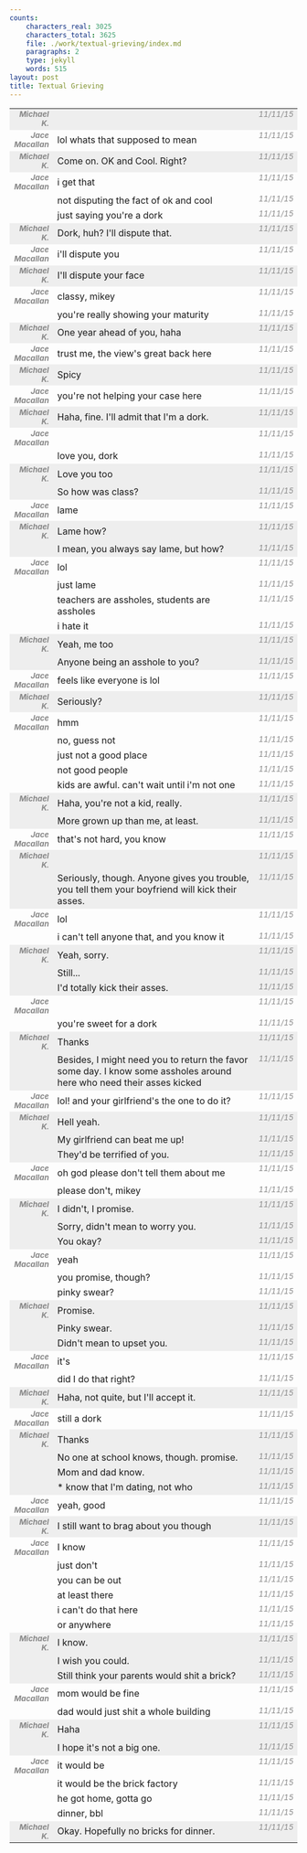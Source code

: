 ```yaml
---
counts:
    characters_real: 3025
    characters_total: 3625
    file: ./work/textual-grieving/index.md
    paragraphs: 2
    type: jekyll
    words: 515
layout: post
title: Textual Grieving
---
```


<style>
table.chat {
    width: 100%;
}
table.chat tr, table.chat tr:nth-of-type(odd) {
    background-color: transparent!important;
}
table.chat tr.message-mk {
    background-color: #eee!important;
}
body.inverse table.chat tr.message-MK {
    background-color: #333!important;
}
table.chat tr td {
    border: none;
}
table.chat tr td:first-of-type {
    width: 15%;
    text-align: right;
    vertical-align: top;
    font-style: italic;
    font-weight: bolder;
    font-size: 10pt;
    color: #888;
}
table.chat tr td:last-of-type {
    width: 10%;
    text-align: left;
    vertical-align: top;
    font-style: italic;
    font-size: 10pt;
    color: #888;
}
</style>
<link href="https://afeld.github.io/emoji-css/emoji.css" rel="stylesheet">

<table class="chat">
<tr class="message-mk"><td>Michael K.</td><td><i class="em em-ok"></i><i class="em em-cool"></i></td><td>11/11/15</td></tr>
<tr class="message-jm"><td>Jace Macallan</td><td>lol whats that supposed to mean</td><td>11/11/15</td></tr>
<tr class="message-mk"><td>Michael K.</td><td>Come on. OK and Cool. Right?</td><td>11/11/15</td></tr>
<tr class="message-jm"><td>Jace Macallan</td><td>i get that</td><td>11/11/15</td></tr>
<tr class="message-jm"><td></td><td>not disputing the fact of ok and cool</td><td>11/11/15</td></tr>
<tr class="message-jm"><td></td><td>just saying you're a dork</td><td>11/11/15</td></tr>
<tr class="message-mk"><td>Michael K.</td><td>Dork, huh? I'll dispute that.</td><td>11/11/15</td></tr>
<tr class="message-jm"><td>Jace Macallan</td><td>i'll dispute you</td><td>11/11/15</td></tr>
<tr class="message-mk"><td>Michael K.</td><td>I'll dispute your face</td><td>11/11/15</td></tr>
<tr class="message-jm"><td>Jace Macallan</td><td>classy, mikey</td><td>11/11/15</td></tr>
<tr class="message-jm"><td></td><td>you're really showing your maturity</td><td>11/11/15</td></tr>
<tr class="message-mk"><td>Michael K.</td><td>One year ahead of you, haha <i class="em em-laughing"></i></td><td>11/11/15</td></tr>
<tr class="message-jm"><td>Jace Macallan</td><td>trust me, the view's great back here</td><td>11/11/15</td></tr>
<tr class="message-mk"><td>Michael K.</td><td>Spicy <i class="em em-wink"></i></td><td>11/11/15</td></tr>
<tr class="message-jm"><td>Jace Macallan</td><td>you're not helping your case here</td><td>11/11/15</td></tr>
<tr class="message-mk"><td>Michael K.</td><td>Haha, fine. I'll admit that I'm a dork.</td><td>11/11/15</td></tr>
<tr class="message-jm"><td>Jace Macallan</td><td><i class="em em-smile"></i></td><td>11/11/15</td></tr>
<tr class="message-jm"><td></td><td>love you, dork</td><td>11/11/15</td></tr>
<tr class="message-mk"><td>Michael K.</td><td>Love you too <i class="em em-kissing_smiling_eyes"></i></td><td>11/11/15</td></tr>
<tr class="message-mk"><td></td><td>So how was class?</td><td>11/11/15</td></tr>
<tr class="message-jm"><td>Jace Macallan</td><td>lame</td><td>11/11/15</td></tr>
<tr class="message-mk"><td>Michael K.</td><td>Lame how?</td><td>11/11/15</td></tr>
<tr class="message-mk"><td></td><td>I mean, you always say lame, but how?</td><td>11/11/15</td></tr>
<tr class="message-jm"><td>Jace Macallan</td><td>lol</td><td>11/11/15</td></tr>
<tr class="message-jm"><td></td><td>just lame</td><td>11/11/15</td></tr>
<tr class="message-jm"><td></td><td>teachers are assholes, students are assholes</td><td>11/11/15</td></tr>
<tr class="message-jm"><td></td><td>i hate it</td><td>11/11/15</td></tr>
<tr class="message-mk"><td>Michael K.</td><td>Yeah, me too</td><td>11/11/15</td></tr>
<tr class="message-mk"><td></td><td>Anyone being an asshole to you?</td><td>11/11/15</td></tr>
<tr class="message-jm"><td>Jace Macallan</td><td>feels like everyone is lol</td><td>11/11/15</td></tr>
<tr class="message-mk"><td>Michael K.</td><td>Seriously?</td><td>11/11/15</td></tr>
<tr class="message-jm"><td>Jace Macallan</td><td>hmm</td><td>11/11/15</td></tr>
<tr class="message-jm"><td></td><td>no, guess not</td><td>11/11/15</td></tr>
<tr class="message-jm"><td></td><td>just not a good place</td><td>11/11/15</td></tr>
<tr class="message-jm"><td></td><td>not good people</td><td>11/11/15</td></tr>
<tr class="message-jm"><td></td><td>kids are awful. can't wait until i'm not one</td><td>11/11/15</td></tr>
<tr class="message-mk"><td>Michael K.</td><td>Haha, you're not a kid, really.</td><td>11/11/15</td></tr>
<tr class="message-mk"><td></td><td>More grown up than me, at least.</td><td>11/11/15</td></tr>
<tr class="message-jm"><td>Jace Macallan</td><td>that's not hard, you know</td><td>11/11/15</td></tr>
<tr class="message-mk"><td>Michael K.</td><td><i class="em em-stuck_out_tongue_closed_eyes"></i></td><td>11/11/15</td></tr>
<tr class="message-mk"><td></td><td>Seriously, though. Anyone gives you trouble, you tell them your boyfriend will kick their asses.</td><td>11/11/15</td></tr>
<tr class="message-jm"><td>Jace Macallan</td><td>lol</td><td>11/11/15</td></tr>
<tr class="message-jm"><td></td><td>i can't tell anyone that, and you know it</td><td>11/11/15</td></tr>
<tr class="message-mk"><td>Michael K.</td><td>Yeah, sorry.</td><td>11/11/15</td></tr>
<tr class="message-mk"><td></td><td>Still...</td><td>11/11/15</td></tr>
<tr class="message-mk"><td></td><td>I'd totally kick their asses.</td><td>11/11/15</td></tr>
<tr class="message-jm"><td>Jace Macallan</td><td><i class="em em-smile"></i></td><td>11/11/15</td></tr>
<tr class="message-jm"><td></td><td>you're sweet for a dork</td><td>11/11/15</td></tr>
<tr class="message-mk"><td>Michael K.</td><td>Thanks <i class="em em-laughing"></i></td><td>11/11/15</td></tr>
<tr class="message-mk"><td></td><td>Besides, I might need you to return the favor some day. I know some assholes around here who need their asses kicked</td><td>11/11/15</td></tr>
<tr class="message-jm"><td>Jace Macallan</td><td>lol! and your girlfriend's the one to do it?</td><td>11/11/15</td></tr>
<tr class="message-mk"><td>Michael K.</td><td>Hell yeah.</td><td>11/11/15</td></tr>
<tr class="message-mk"><td></td><td>My girlfriend can beat me up!</td><td>11/11/15</td></tr>
<tr class="message-mk"><td></td><td>They'd be terrified of you.</td><td>11/11/15</td></tr>
<tr class="message-jm"><td>Jace Macallan</td><td>oh god please don't tell them about me</td><td>11/11/15</td></tr>
<tr class="message-jm"><td></td><td>please don't, mikey</td><td>11/11/15</td></tr>
<tr class="message-mk"><td>Michael K.</td><td>I didn't, I promise.</td><td>11/11/15</td></tr>
<tr class="message-mk"><td></td><td>Sorry, didn't mean to worry you.</td><td>11/11/15</td></tr>
<tr class="message-mk"><td></td><td>You okay?</td><td>11/11/15</td></tr>
<tr class="message-jm"><td>Jace Macallan</td><td>yeah</td><td>11/11/15</td></tr>
<tr class="message-jm"><td></td><td>you promise, though?</td><td>11/11/15</td></tr>
<tr class="message-jm"><td></td><td>pinky swear?</td><td>11/11/15</td></tr>
<tr class="message-mk"><td>Michael K.</td><td>Promise.</td><td>11/11/15</td></tr>
<tr class="message-mk"><td></td><td>Pinky swear.</td><td>11/11/15</td></tr>
<tr class="message-mk"><td></td><td>Didn't mean to upset you.</td><td>11/11/15</td></tr>
<tr class="message-jm"><td>Jace Macallan</td><td>it's <i class="em em-ok"></i><i class="em em-cool"></i></td><td>11/11/15</td></tr>
<tr class="message-jm"><td></td><td>did I do that right?</td><td>11/11/15</td></tr>
<tr class="message-mk"><td>Michael K.</td><td>Haha, not quite, but I'll accept it.</td><td>11/11/15</td></tr>
<tr class="message-jm"><td>Jace Macallan</td><td>still a dork</td><td>11/11/15</td></tr>
<tr class="message-mk"><td>Michael K.</td><td>Thanks <i class="em em-stuck_out_tongue_closed_eyes"></i></td><td>11/11/15</td></tr>
<tr class="message-mk"><td></td><td>No one at school knows, though. promise.</td><td>11/11/15</td></tr>
<tr class="message-mk"><td></td><td>Mom and dad know.</td><td>11/11/15</td></tr>
<tr class="message-mk"><td></td><td>* know that I'm dating, not who</td><td>11/11/15</td></tr>
<tr class="message-jm"><td>Jace Macallan</td><td>yeah, good</td><td>11/11/15</td></tr>
<tr class="message-mk"><td>Michael K.</td><td>I still want to brag about you though <i class="em em-smile"></i></td><td>11/11/15</td></tr>
<tr class="message-jm"><td>Jace Macallan</td><td>I know <i class="em em-stuck_out_tongue_closed_eyes"></i></td><td>11/11/15</td></tr>
<tr class="message-jm"><td></td><td>just don't</td><td>11/11/15</td></tr>
<tr class="message-jm"><td></td><td>you can be out</td><td>11/11/15</td></tr>
<tr class="message-jm"><td></td><td>at least there</td><td>11/11/15</td></tr>
<tr class="message-jm"><td></td><td>i can't do that here</td><td>11/11/15</td></tr>
<tr class="message-jm"><td></td><td>or anywhere</td><td>11/11/15</td></tr>
<tr class="message-mk"><td>Michael K.</td><td>I know.</td><td>11/11/15</td></tr>
<tr class="message-mk"><td></td><td>I wish you could.</td><td>11/11/15</td></tr>
<tr class="message-mk"><td></td><td>Still think your parents would shit a brick?</td><td>11/11/15</td></tr>
<tr class="message-jm"><td>Jace Macallan</td><td>mom would be fine</td><td>11/11/15</td></tr>
<tr class="message-jm"><td></td><td>dad would just shit a whole building</td><td>11/11/15</td></tr>
<tr class="message-mk"><td>Michael K.</td><td>Haha <i class="em em-laughing"></i></td><td>11/11/15</td></tr>
<tr class="message-mk"><td></td><td>I hope it's not a big one.</td><td>11/11/15</td></tr>
<tr class="message-jm"><td>Jace Macallan</td><td>it would be</td><td>11/11/15</td></tr>
<tr class="message-jm"><td></td><td>it would be the brick factory</td><td>11/11/15</td></tr>
<tr class="message-jm"><td></td><td>he got home, gotta go</td><td>11/11/15</td></tr>
<tr class="message-jm"><td></td><td>dinner, bbl</td><td>11/11/15</td></tr>
<tr class="message-mk"><td>Michael K.</td><td>Okay. Hopefully no bricks for dinner.</td><td>11/11/15</td></tr>
</table>
